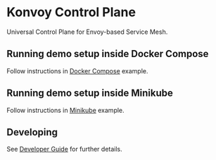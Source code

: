# Konvoy Control Plane

Universal Control Plane for Envoy-based Service Mesh.

## Running demo setup inside Docker Compose

Follow instructions in [Docker Compose](examples/docker-compose/README.md) example.

## Running demo setup inside Minikube

Follow instructions in [Minikube](examples/minikube/README.md) example.

## Developing

See [Developer Guide](DEVELOPER.md) for further details.
